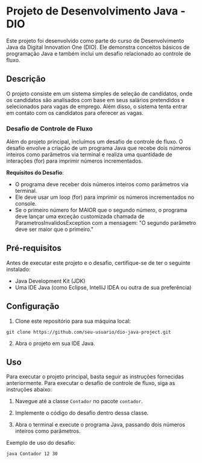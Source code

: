 # Projeto de Desenvolvimento Java - DIO

Este projeto foi desenvolvido como parte do curso de Desenvolvimento Java da Digital Innovation One (DIO). Ele demonstra conceitos básicos de programação Java e também inclui um desafio relacionado ao controle de fluxo.

## Descrição

O projeto consiste em um sistema simples de seleção de candidatos, onde os candidatos são analisados com base em seus salários pretendidos e selecionados para vagas de emprego. Além disso, o sistema tenta entrar em contato com os candidatos para oferecer as vagas.

### Desafio de Controle de Fluxo

Além do projeto principal, incluímos um desafio de controle de fluxo. O desafio envolve a criação de um programa Java que recebe dois números inteiros como parâmetros via terminal e realiza uma quantidade de interações (for) para imprimir números incrementados.

**Requisitos do Desafio**:
- O programa deve receber dois números inteiros como parâmetros via terminal.
- Ele deve usar um loop (for) para imprimir os números incrementados no console.
- Se o primeiro número for MAIOR que o segundo número, o programa deve lançar uma exceção customizada chamada de ParametrosInvalidosException com a mensagem: "O segundo parâmetro deve ser maior que o primeiro."

## Pré-requisitos

Antes de executar este projeto e o desafio, certifique-se de ter o seguinte instalado:

- Java Development Kit (JDK)
- Uma IDE Java (como Eclipse, IntelliJ IDEA ou outra de sua preferência)

## Configuração

1. Clone este repositório para sua máquina local:

  `git clone https://github.com/seu-usuario/dio-java-project.git`


2. Abra o projeto em sua IDE Java.

## Uso

Para executar o projeto principal, basta seguir as instruções fornecidas anteriormente. Para executar o desafio de controle de fluxo, siga as instruções abaixo:

1. Navegue até a classe `Contador` no pacote `contador`.

2. Implemente o código do desafio dentro dessa classe.

3. Abra o terminal e execute o programa Java, passando dois números inteiros como parâmetros.

Exemplo de uso do desafio:

 `java Contador 12 30`

